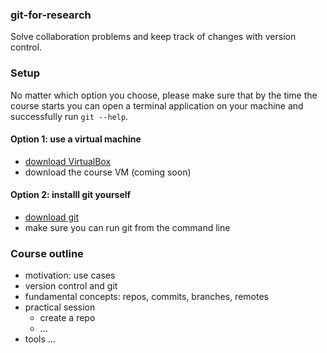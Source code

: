 ### git-for-research

Solve collaboration problems and keep track of changes with version control.

### Setup

No matter which option you choose, please make sure that by the time the course starts you can open a terminal application on your machine and successfully run `git --help`.

#### Option 1: use a virtual machine

* [download VirtualBox](https://www.virtualbox.org/wiki/Downloads)
* download the course VM (coming soon)

#### Option 2: installl git yourself

* [download git](https://git-scm.com/downloads)
* make sure you can run git from the command line

### Course outline

* motivation: use cases
* version control and git
* fundamental concepts: repos, commits, branches, remotes
* practical session
    * create a repo
    * ...
* tools
...
